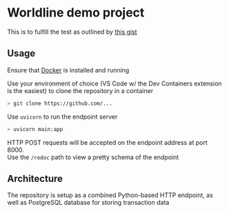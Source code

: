# Worldline demo project

This is to fulfill the test as outlined by [this gist](https://gist.github.com/dpaymark/36bb8cde62dec758fb2045c70c2b6425)

## Usage

Ensure that [Docker](https://www.docker.com/products/docker-desktop/) is installed and running

Use your environment of choice (VS Code w/ the Dev Containers extension is the easiest) to clone the repository in a container

```sh
> git clone https://github.com/...
```

Use `uvicorn` to run the endpoint server

```sh
> uvicorn main:app
```

HTTP POST requests will be accepted on the endpoint address at port 8000.  
Use the `/redoc` path to view a pretty schema of the endpoint

## Architecture

The repository is setup as a combined Python-based HTTP endpoint, as well as PostgreSQL database for storing transaction data
